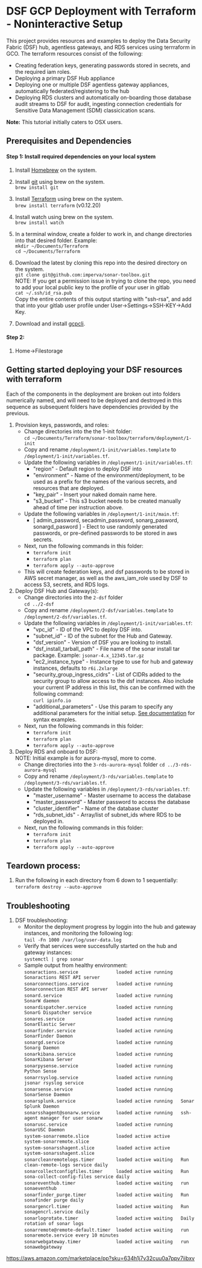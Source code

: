 # DSF GCP Deployment with Terraform - Noninteractive Setup

This project provides resources and examples to deploy the Data Security Fabric (DSF) hub, agentless gateways, and RDS services using terrraform in GCO.  The terraform resources consist of the following:
- Creating federation keys, generating passwords stored in secrets, and the required iam roles.
- Deploying a primary DSF Hub appliance
- Deploying one or multiple DSF agentless gateway appliances, automatically federated/registering to the hub
- Deploying RDS clusters and automatically on-boarding those database audit streams to DSF for audit, ingesting connection credentials for Sensitive Data Management (SDM) classicication scans.

**Note:** This tutorial initially caters to OSX users. 

## Prerequisites and Dependencies

#### **Step 1: Install required dependencies on your local system** 

1. Install [Homebrew](https://treehouse.github.io/installation-guides/mac/homebrew) on the system.
1. Install [git](https://gist.github.com/derhuerst/1b15ff4652a867391f03) using brew on the system.<br/>
    `brew install git`
1. Install [Terraform](https://www.terraform.io/) using brew on the system.<br/>
    `brew install terraform` (v0.12.20)
1. Install watch using brew on the system.<br/>
    `brew install watch`
1. In a terminal window, create a folder to work in, and change directories into that desired folder.  Example:<br />
    `mkdir ~/Documents/Terraform`<br />
    `cd ~/Documents/Terraform`
1. Download the latest by cloning this repo into the desired directory on the system. <br/>
    `git clone git@github.com:imperva/sonar-toolbox.git`<br />
    NOTE: If you get a permission issue in trying to clone the repo, you need to add your local public key to the profile of your user in gitlab<br/>
    `cat ~/.ssh/id_rsa.pub`<br/>
    Copy the entire contents of this output starting with "ssh-rsa", and add that into your gitlab user profile under User->Settings->SSH-KEY->Add Key.        

1. Download and install [gcpcli](https://cloud.google.com/sdk/docs/install).<br/>



#### **Step 2:** 

1. Home->Filestorage


## Getting started deploying your DSF resources with terraform

Each of the components in the deployment are broken out into folders numerically named, and will need to be deployed and destroyed in this sequence as subsequent folders have dependencies provided by the previous.<br/>
1. Provision keys, passwords, and roles:  
    - Change directories into the the 1-init folder:<br/>
    `cd ~/Documents/Terraform/sonar-toolbox/terraform/deployment/1-init`<br/>
    - Copy and rename `/deployment/1-init/variables.template` to `/deployment/1-init/variables.tf`.
    - Update the following variables in `/deployment/1-init/variables.tf`:
        - "region" - Default region to deploy DSF into
        - "environment" - Name of the environment/deployment, to be used as a prefix for the names of the various secrets, and resources that are deployed.
        - "key_pair" - Insert your naked domain name here.  
        - "s3_bucket" - This s3 bucket needs to be created manually ahead of time per instruction above.
    - Update the following variables in `/deployment/1-init/main.tf`:
        - [ admin_password, secadmin_password, sonarg_pasword, sonargd_pasword ] - Elect to use randomly generated passwords, or pre-defined passwords to be stored in aws secrets.
    - Next, run the following commands in this folder:  
        - `terraform init`
        - `terraform plan`
        - `terraform apply --auto-approve`<br/>
    - This will create federation keys, and dsf passwords to be stored in AWS secret manager, as well as the aws_iam_role used by DSF to access S3, secrets, and RDS logs.  
1. Deploy DSF Hub and Gateway(s):  
    - Change directories into the `2-dsf` folder  
    `cd ../2-dsf`
    - Copy and rename `/deployment/2-dsf/variables.template` to `/deployment/2-dsf/variables.tf`.
    - Update the following variables in `/deployment/1-init/variables.tf`:
        - "vpc_id" - ID of the VPC to deploy DSF into.
        - "subnet_id" - ID of the subnet for the Hub and Gateway.
        - "dsf_version" - Version of DSF you are looking to install.  
        - "dsf_install_tarball_path" - File name of the sonar install tar package. Example: `jsonar-4.x_12345.tar.gz`
        - "ec2_instance_type" - Instance type to use for hub and gateway instances, defaults to `r6i.2xlarge`
        - "security_group_ingress_cidrs" - List of CIDRs added to the security group to allow access to the dsf instances. Also include your current IP address in this list, this can be confirmed with the following command:  
        `curl ipinfo.io`
        - "additional_parameters" - Use this param to specify any additional parameters for the initial setup.  [See documentation](https://sonargdocs.jsonar.com/4.5/en/sonar-setup.html#noninteractive-setup) for syntax examples.  
    - Next, run the following commands in this folder:  
        - `terraform init`
        - `terraform plan`
        - `terraform apply --auto-approve`<br/>
1. Deploy RDS and onboard to DSF:  
    NOTE: Initial example is for aurora-mysql, more to come.
    - Change directories into the `3-rds-aurora-mysql` folder
    `cd ../3-rds-aurora-mysql`
    - Copy and rename `/deployment/3-rds/variables.template` to `/deployment/3-rds/variables.tf`.
    - Update the following variables in `/deployment/3-rds/variables.tf`:
        - "master_username" - Master username to access the database
        - "master_password" - Master password to access the database
        - "cluster_identifier" - Name of the database cluster
        - "rds_subnet_ids" - Array/list of subnet_ids where RDS to be deployed in.
    - Next, run the following commands in this folder:  
        - `terraform init`
        - `terraform plan`
        - `terraform apply --auto-approve`<br/>



## Teardown process:

1. Run the following in each directory from 6 down to 1 sequentially:<br/>
    `terraform destroy --auto-approve`

## Troubleshooting

1. DSF troubleshooting:
    - Monitor the deployment progress by loggin into the hub and gateway instances, and monitoring the following log:<br/>
    `tail -Fn 1000 /var/log/user-data.log`
    - Verify that services were successfully started on the hub and gateway instances:<br/>
    `systemctl | grep sonar`<br/>
    - Sample output from healthy environment:<br/>
    `sonaractions.service              loaded active running   Sonaractions REST API server`<br/>
	`sonarconnections.service          loaded active running   Sonarconnection REST API server`<br/>
	`sonard.service                    loaded active running   SonarW daemon`<br/>
	`sonardispatcher.service           loaded active running   SonarG Dispatcher service`<br/>
	`sonares.service                   loaded active running   SonarElastic Server`<br/>
	`sonarfinder.service               loaded active running   SonarFinder Daemon`<br/>
	`sonargd.service                   loaded active running   Sonarg Daemon`<br/>
	`sonarkibana.service               loaded active running   SonarKibana Server`<br/>
	`sonarpysense.service              loaded active running   Python Sense`<br/>
	`sonarrsyslog.service              loaded active running   jsonar rsyslog service`<br/>
	`sonarsense.service                loaded active running   SonarSense Daemon`<br/>
	`sonarsplunk.service               loaded active running   Sonar Splunk Daemon`<br/>
	`sonarsshagent@sonarw.service      loaded active running   ssh-agent manager for user sonarw`<br/>
	`sonarusc.service                  loaded active running   SonarUSC Daemon`<br/>
	`system-sonarremote.slice          loaded active active    system-sonarremote.slice`<br/>
	`system-sonarsshagent.slice        loaded active active    system-sonarsshagent.slice`<br/>
	`sonarcleanremotelogs.timer        loaded active waiting   Run clean-remote-logs service daily`<br/>
	`sonarcollectconfigfiles.timer     loaded active waiting   Run sona-collect-config-files service daily`<br/>
	`sonareventhub.timer               loaded active waiting   run sonaeventhub`<br/>
	`sonarfinder_purge.timer           loaded active waiting   Run sonafinder purge daily`<br/>
	`sonargencrl.timer                 loaded active waiting   Run sonagencrl.service daily`<br/>
	`sonarlogrotate.timer              loaded active waiting   Daily rotation of sonar logs`<br/>
	`sonarremote@remote-default.timer  loaded active waiting   run sonaremote.service every 10 minutes`<br/>
	`sonarwebgateway.timer             loaded active waiting   run sonawebgateway`<br/>


https://aws.amazon.com/marketplace/pp?sku=634h1j7v32cuu0a7ppv7iibxv